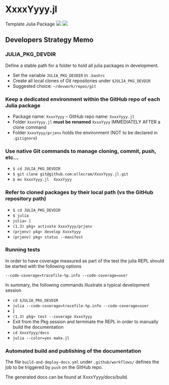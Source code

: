 # XxxxYyyy.jl
Template Julia Package 
[![](https://img.shields.io/badge/docs-stable-blue.svg)](https://ollecram.github.io/VlpRng.jl/stable)
[![](https://img.shields.io/badge/docs-dev-blue.svg)](https://ollecram.github.io/VlpRng.jl/dev)


## Developers Strategy Memo

### JULIA_PKG_DEVDIR
Define a stable path for a folder to hold all julia packages in development. 
- Set the variable `JULIA_PKG_DEVDIR` in `.bashrc`
- Create all local clones of Git repositories under `$JULIA_PKG_DEVDIR`
- Suggested choice: `~/devwork/repos/git`

### Keep a dedicated environment within the GitHub repo of each Julia package
- Package name: `XxxxYyyy` &ndash; GitHub repo name: `XxxxYyyy.jl`
- Folder `XxxxYyyy.jl`  **must be renamed**  `XxxxYyyy`  IMMEDIATELY AFTER a clone command
- Folder `XxxxYyyy/prjenv` holds the environment (NOT to be declared in `.gitignore`)

### Use native Git commands to manage cloning, commit, push, etc...
- `$ cd JULIA_PKG_DEVDIR`
- `$ git clone git@github.com:ollecram/XxxxYyyy.jl.git`
- `$ mv XxxxYyyy.jl  XxxxYyyy`

### Refer to cloned packages by their local path (vs the GitHub repository path)
- `$ cd JULIA_PKG_DEVDIR`
- `$ julia`
- `julia> ]`
- `(1.3) pkg> activate XxxxYyyy/prjenv`
- `(prjenv) pkg> develop XxxxYyyy`
- `(prjenv) pkg> status --manifest`

### Running tests
In order to have coverage measured as part of the test the julia REPL should be started with the following options        

`--code-coverage=tracefile-%p.info --code-coverage=user`

In summary, the following commands illustrate a typical development session 
- `cd $JULIA_PKG_DEVDIR`
- `julia --code-coverage=tracefile-%p.info --code-coverage=user`
- ]
- `(1.3) pkg> test --coverage XxxxYyyy`
- Exit from the Pkg session and terminate the REPL in order to manually build the documentation
- `cd XxxxYyyy/docs`
- `julia --color=yes make.jl`

### Automated build and publishing of the documentation
The file `build-and-deploy-docs.yml` under `.github/workflows/` defines the job to be triggered by `push` on the GitHub repo.

The generated docs can be found at XxxxYyyy/docs/build.
